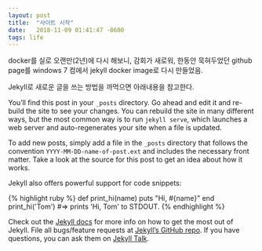 ```yaml
---
layout: post
title:  "사이트 시작"
date:   2018-11-09 01:41:47 -0600
tags: life
---
```

docker를 실로 오랜만(2년)에 다시 해보니, 감회가 새로워, 한동안 묵혀두었던 github page를 windows 7 컴에서 jekyll docker image로 다시 만들었음. 

Jekyll로 새로운 글을 쓰는 방법을 까먹으면 아래내용을 참고한다.

You’ll find this post in your `_posts` directory. Go ahead and edit it and re-build the site to see your changes. You can rebuild the site in many different ways, but the most common way is to run `jekyll serve`, which launches a web server and auto-regenerates your site when a file is updated.

To add new posts, simply add a file in the `_posts` directory that follows the convention `YYYY-MM-DD-name-of-post.ext` and includes the necessary front matter. Take a look at the source for this post to get an idea about how it works.

Jekyll also offers powerful support for code snippets:

{% highlight ruby %}
def print_hi(name)
  puts "Hi, #{name}"
end
print_hi('Tom')
#=> prints 'Hi, Tom' to STDOUT.
{% endhighlight %}

Check out the [Jekyll docs][jekyll-docs] for more info on how to get the most out of Jekyll. File all bugs/feature requests at [Jekyll’s GitHub repo][jekyll-gh]. If you have questions, you can ask them on [Jekyll Talk][jekyll-talk].

[jekyll-docs]: https://jekyllrb.com/docs/home
[jekyll-gh]:   https://github.com/jekyll/jekyll
[jekyll-talk]: https://talk.jekyllrb.com/
